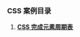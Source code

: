 ### CSS 案例目录

1.  **[CSS 完成元素周期表](https://github.com/Fengzhen8023/css-demo/tree/periodic_table)**



